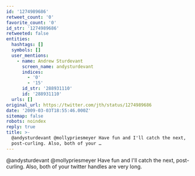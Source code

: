 ```yaml
---
id: '1274989686'
retweet_count: '0'
favorite_count: '0'
id_str: '1274989686'
retweeted: false
entities:
  hashtags: []
  symbols: []
  user_mentions:
    - name: Andrew Sturdevant
      screen_name: andysturdevant
      indices:
        - '0'
        - '15'
      id_str: '288931110'
      id: '288931110'
  urls: []
original_url: https://twitter.com/jth/status/1274989686
date: '2009-03-03T18:55:46.000Z'
sitemap: false
robots: noindex
reply: true
title: >-
  @andysturdevant @mollypriesmeyer Have fun and I'll catch the next,
  post-curling. Also, both of your …
---
```


@andysturdevant @mollypriesmeyer Have fun and I'll catch the next, post-curling. Also, both of your twitter handles are very long.